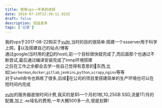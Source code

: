 ```yaml
---
title: 使用vps一年来的收获
date: 2018-07-19T22:39:11.923Z
draft: false
description: 受益良多
tags: ['记录']
---
```


我的vps于2017-08-22购买于[vultr](https://www.vultr.com),当时的目的很简单:搭建一个ssserver用于科学上网，以及搭建自己的站点/博客  
通过google(当时用的[老D](https://laod.cn/)的host),前一个目标很快就完成了,而后面那个也通过不断尝试,最后通过编译安装完成了lnmp环境搭建  
之后在工作之余都会去学一些自己觉得有意思的东西,比如`workerman`,`docker`,`gitlab`,`jenkins`,`python`,`scrapy`,`nginx`等等  
对于shell命令也熟练了很多,后续在公司的项目里搭建简单的生产环境也可以在短时间内完成  

[vultr](https://www.vultr.com/?ref=7199951)的服务器是按时间计费,我买的是$5一个月的1核,1G,25GB SSD,流量1T/月的配置,加上`.me`域名的费用,一年大概500多一点,很是划算!